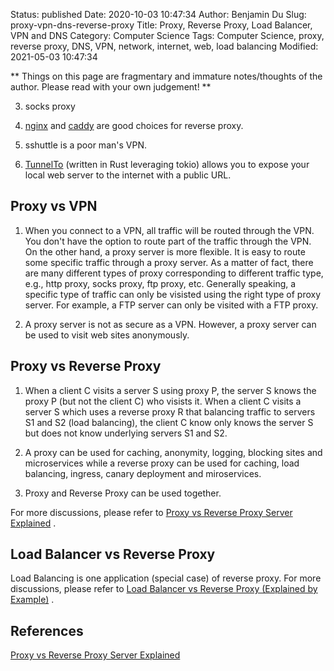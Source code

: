 Status: published
Date: 2020-10-03 10:47:34
Author: Benjamin Du
Slug: proxy-vpn-dns-reverse-proxy
Title: Proxy, Reverse Proxy, Load Balancer, VPN and DNS
Category: Computer Science
Tags: Computer Science, proxy, reverse proxy, DNS, VPN, network, internet, web, load balancing
Modified: 2021-05-03 10:47:34

**
Things on this page are fragmentary and immature notes/thoughts of the author.
Please read with your own judgement!
**



3. socks proxy 

4. [nginx](https://github.com/nginx/nginx)
    and
    [caddy](https://github.com/caddyserver/caddy)
    are good choices for reverse proxy.

5. sshuttle is a poor man's VPN.

6. [TunnelTo](https://tunnelto.dev/) (written in Rust leveraging tokio)
    allows you to expose your local web server to the internet with a public URL.

## Proxy vs VPN

1. When you connect to a VPN,
    all traffic will be routed through the VPN.
    You don't have the option to route part of the traffic through the VPN. 
    On the other hand,
    a proxy server is more flexible.
    It is easy to route some specific traffic through a proxy server.
    As a matter of fact,
    there are many different types of proxy corresponding to different traffic type,
    e.g., http proxy, socks proxy, ftp proxy, etc.
    Generally speaking, 
    a specific type of traffic can only be visisted using the right type of proxy server.
    For example,
    a FTP server can only be visited with a FTP proxy.

2. A proxy server is not as secure as a VPN.
    However,
    a proxy server can be used to visit web sites anonymously.

## Proxy vs Reverse Proxy

1. When a client C visits a server S using proxy P,
    the server S knows the proxy P (but not the client C) who visists it.
    When a client C visits a server S which uses a reverse proxy R 
    that balancing traffic to servers S1 and S2 (load balancing),
    the client C know only knows the server S but does not know underlying servers S1 and S2. 

2. A proxy can be used for caching, anonymity, logging, blocking sites and microservices
    while a reverse proxy can be used for 
    caching, load balancing, ingress, canary deployment and miroservices.

3. Proxy and Reverse Proxy can be used together.

For more discussions,
please refer to 
[Proxy vs Reverse Proxy Server Explained](https://www.youtube.com/watch?v=SqqrOspasag)
.

## Load Balancer vs Reverse Proxy

Load Balancing is one application (special case) of reverse proxy.
For more discussions,
please refer to
[Load Balancer vs Reverse Proxy (Explained by Example)](https://www.youtube.com/watch?v=S8J2fkN2FeI)
.


## References

[Proxy vs Reverse Proxy Server Explained](https://www.youtube.com/watch?v=SqqrOspasag)
